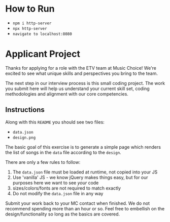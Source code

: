 # How to Run
- `npm i http-server`
- `npx http-server`
- `navigate to localhost:8080`

# Applicant Project
Thanks for applying for a role with the ETV team at Music Choice!
We're excited to see what unique skills and perspectives you bring to the team.

The next step in our interview process is this small coding project.
The work you submit here will help us understand your current skill set, coding methodologies and alignment with our
core competencies.

## Instructions
Along with this `README` you should see two files:
- `data.json`
- `design.png`

The basic goal of this exercise is to generate a simple page which renders the list of songs in the `data` file
according to the `design`.

There are only a few rules to follow:
1. The `data.json` file must be loaded at runtime, not copied into your JS
2. Use 'vanilla' JS - we know jQuery makes things easy, but for our purposes here we want to see _your_ code
3. sizes/colors/fonts are not required to match exactly
4. Do not modify the `data.json` file in any way

Submit your work back to your MC contact when finished.
We do not recommend spending more than an hour or so.
Feel free to embellish on the design/functionality so long as the basics are covered.